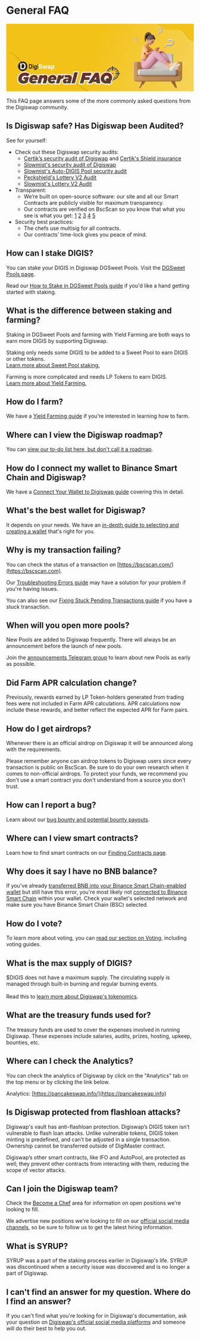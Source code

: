 # General FAQ

![](<../.gitbook/assets/GeneralFAQ.png>)

This FAQ page answers some of the more commonly asked questions from the Digiswap community.

## Is Digiswap safe? Has Digiswap been Audited?

See for yourself:

* Check out these Digiswap security audits:&#x20;
  * [Certik’s security audit of Digiswap](https://www.certik.org/projects/pancakeswap) and [Certik's Shield insurance](https://shield.certik.foundation)
  * [Slowmist's security audit of Digiswap](https://github.com/slowmist/Knowledge-Base/blob/master/open-report/Smart%20Contract%20Security%20Audit%20Report%20%20-%20Digiswap.pdf)
  * [Slowmist's Auto-DIGIS Pool security audit](https://github.com/slowmist/Knowledge-Base/blob/master/open-report/Smart%20Contract%20Security%20Audit%20Report%20-%20CakeVault.pdf)
  * [Peckshield's Lottery V2 Audit](https://github.com/peckshield/publications/blob/master/audit\_reports/PeckShield-Audit-Report-PancakeswapLottery-v1.0.pdf)
  * [Slowmist's Lottery V2 Audit](https://github.com/slowmist/Knowledge-Base/blob/master/open-report/Smart%20Contract%20Security%20Audit%20Report%20-%20Digiswap%20Lottery.pdf)
* Transparent:
  * We’re built on open-source software: our site and all our Smart Contracts are publicly visible for maximum transparency.&#x20;
  * Our contracts are verified on BscScan so you know that what you see is what you get: [1](https://bscscan.com/address/0x10ED43C718714eb63d5aA57B78B54704E256024E) [2](https://bscscan.com/address/0x73feaa1ee314f8c655e354234017be2193c9e24e#code) [3](https://bscscan.com/address/0xbcfccbde45ce874adcb698cc183debcf17952812) [4](https://bscscan.com/address/0x1b96b92314c44b159149f7e0303511fb2fc4774f#code) [5](https://bscscan.com/address/0x92E8CeB7eAeD69fB6E4d9dA43F605D2610214E68)&#x20;
* Security best practices:
  * The chefs use multisig for all contracts.
  * Our contracts’ time-lock gives you peace of mind.

## How can I stake DIGIS?

You can stake your DIGIS in Digiswap DGSweet Pools. Visit the [DGSweet Pools page](https://pancakeswap.finance/pools).

Read our [How to Stake in DGSweet Pools guide](https://docs.digiswap.finance/products/sweet-pool/sweet-pool-guide) if you'd like a hand getting started with staking.

## What is the difference between staking and farming?

Staking in DGSweet Pools and farming with Yield Farming are both ways to earn more DIGIS by supporting Digiswap.

Staking only needs some DIGIS to be added to a Sweet Pool to earn DIGIS or other tokens.\
[Learn more about Sweet Pool staking.](https://docs.digiswap.finance/products/sweet-pool)

Farming is more complicated and needs LP Tokens to earn DIGIS.\
[Learn more about Yield Farming.](https://docs.digiswap.finance/products/yield-farming)

## How do I farm?

We have a [Yield Farming guide](https://docs.digiswap.finance/products/yield-farming/how-to-use-farms) if you're interested in learning how to farm.

## Where can I view the Digiswap roadmap?

You can [view our to-do list here, but don't call it a roadmap](https://docs.digiswap.finance/roadmap).

## How do I connect my wallet to Binance Smart Chain and Digiswap?

We have a [Connect Your Wallet to Digiswap guide](https://docs.digiswap.finance/get-started/connection-guide) covering this in detail.

## What's the best wallet for Digiswap?

It depends on your needs. We have an [in-depth guide to selecting and creating a wallet](https://docs.digiswap.finance/get-started/wallet-guide) that's right for you.

## Why is my transaction failing?

You can check the status of a transaction on [https://bscscan.com/](https://bscscan.com).

Our [Troubleshooting Errors guide](https://docs.digiswap.finance/help/troubleshooting) may have a solution for your problem if you're having issues.

You can also see our [Fixing Stuck Pending Transactions guide](https://docs.digiswap.finance/help/unsticking-a-transaction-stuck-as-pending-with-metamask) if you have a stuck transaction.

## When will you open more pools?

New Pools are added to Digiswap frequently. There will always be an announcement before the launch of new pools.

Join the [announcements Telegram group](https://t.me/DigiswapAnn) to learn about new Pools as early as possible.

## Did Farm APR calculation change?

Previously, rewards earned by LP Token-holders generated from trading fees were not included in Farm APR calculations. APR calculations now include these rewards, and better reflect the expected APR for Farm pairs.

## How do I get airdrops?

Whenever there is an official airdrop on Digiswap it will be announced along with the requirements.

Please remember anyone can airdrop tokens to Digiswap users since every transaction is public on BscScan. Be sure to do your own research when it comes to non-official airdrops. To protect your funds, we recommend you don't use a smart contract you don't understand from a source you don't trust.

## How can I report a bug?

Learn about our [bug bounty and potential bounty payouts](https://docs.digiswap.finance/code/bug-bounty).

## Where can I view smart contracts?

Learn how to find smart contracts on our [Finding Contracts page](https://docs.digiswap.finance/code/smart-contracts/finding-contracts).

## Why does it say I have no BNB balance?

If you've already [transferred BNB into your Binance Smart Chain-enabled wallet](https://docs.digiswap.finance/get-started/bep20-guide) but still have this error, you're most likely not [connected to Binance Smart Chain](https://docs.digiswap.finance/get-started/connection-guide) within your wallet. Check your wallet's selected network and make sure you have Binance Smart Chain (BSC) selected.

## How do I vote?

To learn more about voting, you can [read our section on Voting](https://docs.digiswap.finance/products/voting), including voting guides.

## What is the max supply of DIGIS?

$DIGIS does not have a maximum supply. The circulating supply is managed through built-in burning and regular burning events.\
\
Read this to [learn more about Digiswap's tokenomics](https://docs.digiswap.finance/tokenomics/cake).

## What are the treasury funds used for?

The treasury funds are used to cover the expenses involved in running Digiswap. These expenses include salaries, audits, prizes, hosting, upkeep, bounties, etc.

## Where can I check the Analytics?

You can check the analytics of Digiswap by click on the "Analytics" tab on the top menu or by clicking the link below.

Analytics: [https://pancakeswap.info/](https://pancakeswap.info)

## Is Digiswap protected from flashloan attacks?

Digiswap's vault has anti-flashloan protection. Digiswap’s DIGIS token isn’t vulnerable to flash loan attacks. Unlike vulnerable tokens, DIGIS token minting is predefined, and can’t be adjusted in a single transaction. Ownership cannot be transferred outside of DigiMaster contract.

Digiswap’s other smart contracts, like IFO and AutoPool, are protected as well; they prevent other contracts from interacting with them, reducing the scope of vector attacks.

## Can I join the Digiswap team?

Check the [Become a Chef](https://docs.digiswap.finance/hiring/become-a-chef) area for information on open positions we're looking to fill.

We advertise new positions we're looking to fill on our [official social media channels](https://docs.digiswap.finance/contact-us/telegram), so be sure to follow us to get the latest hiring information.

## What is SYRUP?

SYRUP was a part of the staking process earlier in Digiswap's life. SYRUP was discontinued when a security issue was discovered and is no longer a part of Digiswap.

## I can't find an answer for my question. Where do I find an answer?

If you can't find what you're looking for in Digiswap's documentation, ask your question on [Digiswap's official social media platforms](https://docs.digiswap.finance/contact-us/telegram) and someone will do their best to help you out.

